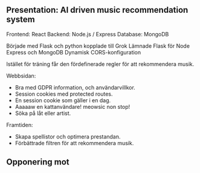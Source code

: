 #

## Presentation: AI driven music recommendation system

Frontend: React 
Backend: Node.js / Express
Database: MongoDB

Började med Flask och python kopplade till Grok
Lämnade Flask för Node Express och MongoDB
Dynamisk CORS-konfiguration

Istället för träning får den fördefinerade regler för att rekommendera musik. 

Webbsidan:
- Bra med GDPR information, och användarvillkor.
- Session cookies med protected routes.
- En session cookie som gäller i en dag.
- Aaaaaw en kattanvändare! meowsic non stop!
- Söka på låt eller artist.

Framtiden: 
- Skapa spellistor och optimera prestandan.
- Förbättrade filtren för att rekommendera musik.




## Opponering mot

